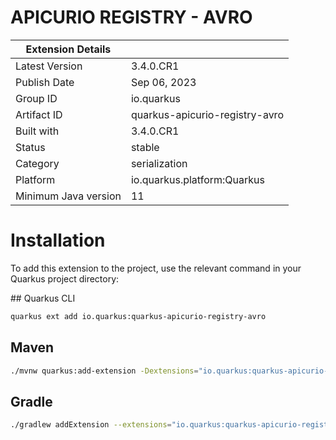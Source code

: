 # APICURIO REGISTRY - AVRO

| Extension Details      |                               |
----------------------   | -------------------------------
| Latest Version         | 3.4.0.CR1                     |
| Publish Date           | Sep 06, 2023                  |
| Group ID               | io.quarkus                    |
| Artifact ID            | quarkus-apicurio-registry-avro|
| Built with             | 3.4.0.CR1                     |
| Status                 | stable                        |
| Category               | serialization                 |
| Platform               | io.quarkus.platform:Quarkus   |
| Minimum Java version   | 11                            |



# Installation

To add this extension to the project, use the relevant command in your Quarkus project directory:

## Quarkus CLI

```bash
quarkus ext add io.quarkus:quarkus-apicurio-registry-avro
```

## Maven

```bash
./mvnw quarkus:add-extension -Dextensions="io.quarkus:quarkus-apicurio-registry-avro"
```

## Gradle

```bash
./gradlew addExtension --extensions="io.quarkus:quarkus-apicurio-registry-avro"
```